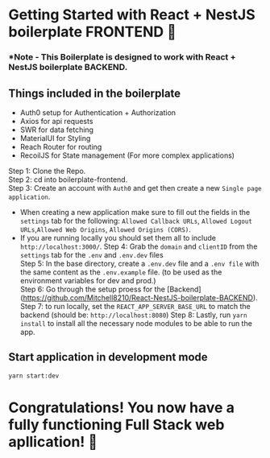 # Getting Started with React + NestJS boilerplate FRONTEND :rocket:

### \*Note - This Boilerplate is designed to work with React + NestJS boilerplate BACKEND.

## Things included in the boilerplate

- Auth0 setup for Authentication + Authorization
- Axios for api requests
- SWR for data fetching
- MaterialUI for Styling
- Reach Router for routing
- RecoilJS for State management (For more complex applications)

Step 1: Clone the Repo. \
Step 2: cd into boilerplate-frontend. \
Step 3: Create an account with `Auth0` and get then create a new `Single page application`. 
 - When creating a new application make sure to fill out the fields in the `settings` tab for the following: `Allowed Callback URLs`, `Allowed Logout URLs`,`Allowed Web Origins`, `Allowed Origins (CORS)`. 
 - If you are running locally you should set them all to include `http://localhost:3000/`.
Step 4: Grab the  `domain` and `clientID` from the `settings` tab for the `.env` and `.env.dev` files \
Step 5: In the base directory, create a `.env.dev` file and a `.env file` with the same content as the `.env.example` file. (to be used as the environment variables for dev and prod.) \
Step 6: Go through the setup proess for the [Backend] (https://github.com/Mitchell8210/React-NestJS-boilerplate-BACKEND).
Step 7: to run locally, set the `REACT_APP_SERVER_BASE_URL` to match the backend (should be: `http://localhost:8080`)
Step 8: Lastly, run `yarn install` to install all the necessary node modules to be able to run the app.

## Start application in development mode

`yarn start:dev`

# Congratulations! You now have a fully functioning Full Stack web apllication! :rocket:
